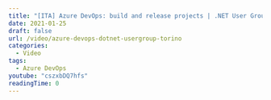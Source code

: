 ```yaml
---
title: "[ITA] Azure DevOps: build and release projects | .NET User Group Meetup Torino"
date: 2021-01-25
draft: false
url: /video/azure-devops-dotnet-usergroup-torino
categories:
  - Video
tags:
  - Azure DevOps
youtube: "cszxbDQ7hfs"
readingTime: 0
---
```

